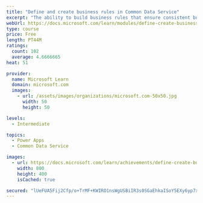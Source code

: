 ```yaml
---
title: "Define and create business rules in Common Data Service"
excerpt: "The ability to build business rules that ensure consistent business logic regardless of the app accessing that data set is imperative to a successful business operation. This module will show you how you can build business rules that are triggered anytime they are used within Common Data Service."
webUrl: https://docs.microsoft.com/learn/modules/define-create-business-rules/
type: course
price: Free
length: PT44M
ratings:
  count: 102
  average: 4.6666665
heat: 51

provider:
  name: Microsoft Learn
  domain: microsoft.com
  images:
    - url: /assets/images/organizations/microsoft.com-50x50.jpg
      width: 50
      height: 50

levels:
  - Intermediate

topics:
  - Power Apps
  - Common Data Service

images:
  - url: https://docs.microsoft.com/learn/achievements/define-create-business-rules-social.png
    width: 800
    height: 400
    isCached: true

secured: "lUeFUA5Fij2Cfp/o+TrMF+KWIRO1nsWgUSBiIR3s0SGaEhkaISoY5EXy6yp7xeSSY+1xAP3ZIfIlXlD+eaIxGzPWUtjgn/R4p9FC6eoL07HukpnelPNveMJAB/A7EYfwBQJLpOz6g+X9MrJhtPmkYMhrhkDOdSfVWET+6fdXXJdlIsocrGiO7e3C36SyzfSO4j6Jelm1FRPm5z/P58Yu51lvxEWsoZmTnxmjyyl72wiqgEJRvlCg0335d7t6+Mwpupzpi9xJLM/pb8mhDbhSZWQHWKNAckHRHtTX04IXu81aNi4yBWFHY52Kc6fvMV9lRB5jBsndiElPDLg7qPOLAqPDKQH7593cLMrxIgkhtqE6AeLQPDfjh6VykQgU/iO5eiopP7Jec8mHV7/70UOmwevylbX5oz9jeX3/onPtFKM=;c3rZ0G9Mj7Lr6rqtrAd/+g=="
---
```


